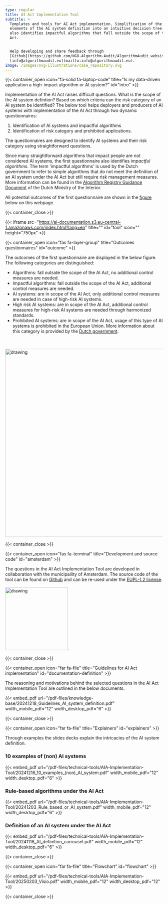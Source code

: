 ```yaml
---
type: regular
title: AI Act Implementation Tool
subtitle: >
  Templates and tools for AI Act implementation. Simplification of the key
  elements of the AI system definition into an intuitive decision tree. The tool
  also identifies impactful algorithms that fall outside the scope of the AI
  Act.


  Help developing and share feedback through
  [Github](https://github.com/NGO-Algorithm-Audit/AlgorithmAudit_website) or via
  [info@algorithmaudit.eu](mailto:info@algorithmaudit.eu).
image: /images/svg-illustrations/case_repository.svg
---
```


{{< container_open icon="fa-solid fa-laptop-code" title="Is my data-driven application a high-impact algorithm or AI system?" id="intro" >}}

Implementation of the AI Act raises difficult questions. What is the scope of the AI system defintion? Based on which criteria can the risk category of an AI system be identified? The below tool helps deployers and producers of AI systems with implementation of the AI Act through two dynamic questionnaires:

1. Identification of AI systems and impactful algorithms
2. Identification of risk category and prohibited applications.

The questionnaires are designed to identify AI systems and their risk category using straightforward questions.

Since many straightforward algorithms that impact people are not considered AI systems, the first questionnaire also identifies _impactful algorithms_. The term 'impactful algorithms' is used by the Dutch government to refer to simple algorithms that do not meet the definition of an AI system under the AI Act but still require risk management measures. More information can be found in the <a href="https://algoritmes.pleio.nl/attachment/entity/f1a35292-7ea6-4e47-93fa-b3358e9ab2e0" target="_blank">Algorithm Registry Guidance Document</a> of the Dutch Ministry of the Interior.

All potential outcomes of the first questionnaire are shown in the [figure](/technical-tools/implementation-tool/#outcome) below on this webpage.

{{< container_close >}}

{{< iframe src="https://ai-documentation.s3.eu-central-1.amazonaws.com/index.html?lang=en" title="" id="tool" icon="" height="750px" >}}

{{< container_open icon="fas fa-layer-group" title="Outcomes questionnaires" id="outcome" >}}

The outcomes of the first questionnaire are displayed in the below figure. The following categories are distinguished:

- Algorithms: fall outside the scope of the AI Act, no additional control measures are needed.
- Impactful algorithms: fall outside the scope of the AI Act, additional control measures are needed. 
- AI systems: are in scope of the AI Act, only additional control measures are needed in case of high-risk AI systems.
- High risk AI systems: are in scope of the AI Act, additional control measures for high-risk AI systems are needed through harmonized standards.
- Prohibited AI systems: are in scope of the AI Act, usage of this type of AI systems is prohibited in the European Union. More information about this category is provided by the <a href="https://www.digitaleoverheid.nl/achtergrondartikelen/welke-ai-praktijken-zijn-volgend-jaar-verboden/" target="_blank">Dutch government</a>.

<br> <br> <img src="/images/ai-act-implementation-tool/Venn diagram_EN.png" alt="drawing" width="600"/>

{{< container_close >}}

{{< container_open icon="fas fa-terminal" title="Development and source code" id="amsterdam" >}}

The questions in the AI Act Implementation Tool are developed in collaboration with the municipaility of Amsterdam. The source code of the tool can be found on <a href="https://github.com/NGO-Algorithm-Audit/AI-Act-Implementation-Tool" target="_blank">Github</a> and can be re-used under the <a href="https://eupl.eu/1.2/en/" target="_blank">EUPL-1.2 license</a>. <br> <br> <img src="/images/events/Amsterdam.png" alt="drawing" width="200"/>.

{{< container_close >}}

{{< container_open icon="far fa-file" title="Guidelines for AI Act implementation" id="documentation-definition" >}} 

The reasoning and motivations behind the selected questions in the AI Act Implementation Tool are outlined in the below documents.

{{< embed_pdf url="/pdf-files/knowledge-base/20241218_Guidelines_AI_system_definition.pdf" width_mobile_pdf="12" width_desktop_pdf="6" >}}

{{< container_close >}}

{{< container_open icon="far fa-file" title="Explainers" id="explainers" >}}

Through examples the slides decks explain the intricacies of the AI system definition. 

### 10 examples of (non) AI systems

{{< embed_pdf url="/pdf-files/technical-tools/AIA-Implementation-Tool/20241216_10_examples_(non)_AI_system.pdf" width_mobile_pdf="12" width_desktop_pdf="6" >}}

### Rule-based algorithms under the AI Act

{{< embed_pdf url="/pdf-files/technical-tools/AIA-Implementation-Tool/20241203_Rule_based_or_AI_system.pdf" width_mobile_pdf="12" width_desktop_pdf="6" >}}

### Definition of an AI system under the AI Act

{{< embed_pdf url="/pdf-files/technical-tools/AIA-Implementation-Tool/20241118_AI_definition_carrousel.pdf" width_mobile_pdf="12" width_desktop_pdf="6" >}}

{{< container_close >}}

{{< container_open icon="far fa-file" title="Flowchart" id="flowchart" >}}

{{< embed_pdf url="/pdf-files/technical-tools/AIA-Implementation-Tool/20250203_Visio.pdf" width_mobile_pdf="12" width_desktop_pdf="12" >}}

{{< container_close >}}

<style>
    /* Targeting the first direct div inside #AIActImplementationTool */
    #AIActImplementationTool > div:first-child {
        height: auto!important;
        padding: 12px;
    }

    /* Styling for form-group elements inside #AIActImplementationTool */
    #AIActImplementationTool .form-group {
        display: block;
    }

    /* Styling color output area inside #AIActImplementationTool */
    #AIActImplementationTool .card-body .bg-primary {
        background-color: #F8E5E3;
    }

    /* Styling for form-group elements header labels inside #AIActImplementationTool */
    #AIActImplementationTool .form-group .form-label {
        margin-left: 0;
        color: black;
    }

    /* Allow new lines for small elements inside #AIActImplementationTool */
    #AIActImplementationTool small {
        margin-top: 24px;
        white-space: pre-wrap;
    }

    /* Allow new lines for label elements inside #AIActImplementationTool */
    #AIActImplementationTool label {
        white-space: pre-wrap;
    }

    /* Styling for form-group elements labels inside #AIActImplementationTool */
    #AIActImplementationTool .form-group label {
        color: black;
    }

    /* Styling for intermediate-output labels in #AIActImplementationTool */
    #AIActImplementationTool .intermediate-output label {
        font-weight: 700;
    }

    /* Styling for intermediate-output textareas in #AIActImplementationTool */
    #AIActImplementationTool .intermediate-output textarea {
        border: none;
        background-color: transparent;
        resize: none;
        width: 100%;
        height: auto;
        padding: 0;
        margin: 0;
        font-size: inherit;
        font-family: inherit;
        line-height: inherit;
        color: inherit;
        overflow: hidden;
        white-space: pre-wrap;
        word-wrap: break-word;
    }
</style>
